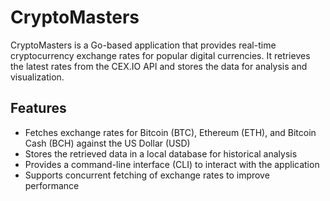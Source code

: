 # CryptoMasters

CryptoMasters is a Go-based application that provides real-time cryptocurrency exchange rates for popular digital currencies. It retrieves the latest rates from the CEX.IO API and stores the data for analysis and visualization.

## Features

- Fetches exchange rates for Bitcoin (BTC), Ethereum (ETH), and Bitcoin Cash (BCH) against the US Dollar (USD)
- Stores the retrieved data in a local database for historical analysis
- Provides a command-line interface (CLI) to interact with the application
- Supports concurrent fetching of exchange rates to improve performance
